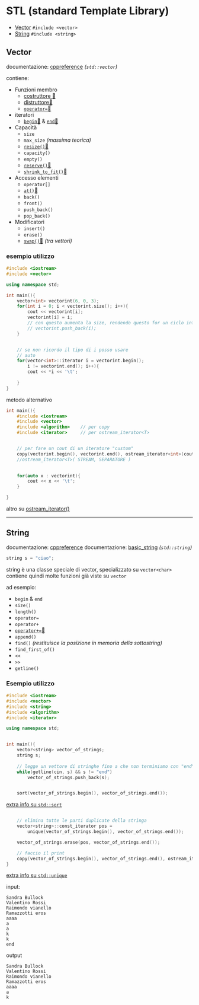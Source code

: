 # STL (standard Template Library)

- [Vector](#vector) `#include <vector>`
- [String](#string) `#include <string>`

## Vector

documentazione: [cppreference](https://en.cppreference.com/w/cpp/container/vector) *(`std::vector`)*

contiene:

- Funzioni membro
  - [costruttore 🔗](https://en.cppreference.com/w/cpp/container/vector/vector)
  - [distruttore🔗](https://en.cppreference.com/w/cpp/container/vector/~vector)
  - [`operator=`🔗](https://en.cppreference.com/w/cpp/container/vector/operator%3D)
- iteratori
  - [`begin`🔗](https://en.cppreference.com/w/cpp/container/vector/begin) & [`end`🔗](https://en.cppreference.com/w/cpp/container/vector/end)
- Capacità
  - `size`
  - `max_size` *(massima teorica)*
  - [`resize()`🔗](https://en.cppreference.com/w/cpp/container/vector/resize)
  - `capacity()`
  - `empty()`
  - [`reserve()`🔗](https://en.cppreference.com/w/cpp/container/vector/reserve)
  - [`shrink_to_fit()`🔗](https://en.cppreference.com/w/cpp/container/vector/shrink_to_fit)
- Accesso elementi
  - `operator[]`
  - [`at()`🔗](https://en.cppreference.com/w/cpp/container/vector/at)
  - `back()`
  - `front()`
  - `push_back()`
  - `pop_back()`
- Modificatori
  - `insert()`
  - `erase()`
  - [`swap()`🔗](https://en.cppreference.com/w/cpp/container/vector/swap2) *(tra vettori)*

### esempio utilizzo

```cpp
#include <iostream>
#include <vector>

using namespace std;

int main(){
	vector<int> vectorint(6, 0, 3);
	for(int i = 0; i < vectorint.size(); i++){
		cout << vectorint[i];
		vectorint[i] = i; 
		// con questo aumenta la size, rendendo questo for un ciclo infinito
		// vectorint.push_back(i); 		
	}


	// se non ricordo il tipo di i posso usare
	// auto 
	for(vector<int>::iterator i = vectorint.begin(); 
		i != vectorint.end(); i++){
		cout << *i << '\t';
	
	}
}
```

metodo alternativo

```cpp
int main(){
	#include <iostream>
	#include <vector>
	#include <algorithm> 	// per copy
	#include <iterator> 	// per ostream_iterator<T>


	// per fare un cout di un iteratore "custom"
	copy(vectorint.begin(), vectorint.end(), ostream_iterator<int>(cout, "   "));
	//ostream_iterator<T>( STREAM, SEPARATORE )
	

	for(auto x : vectorint){
		cout << x << '\t';
	}

}
```

altro su [ostream_iterator()](https://www.cplusplus.com/reference/iterator/ostream_iterator/)

___

## String

documentazione: [cppreference](https://en.cppreference.com/w/cpp/string)
documentazione: [basic_string](https://en.cppreference.com/w/cpp/string/basic_string) *(`std::string`)*

```cpp
string s = "ciao";
```

string è una classe speciale di vector, specializzato su `vector<char>`  
contiene quindi molte funzioni già viste su `vector`

ad esempio:

- `begin` & `end`
- `size()`
- `length()`
- `operator=`
- `operator+`
- [`operator+=`🔗](https://en.cppreference.com/w/cpp/string/basic_string/operator%2B%3D)
- `append()`
- `find()` *(restituisce la posizione in memoria della sottostring)*
- `find_first_of()`
- `<<`
- `>>`
- `getline()`

### Esempio utilizzo

```cpp
#include <iostream>
#include <vector>
#include <string>
#include <algorithm>
#include <iterator>

using namespace std;


int main(){
	vector<string> vector_of_strings;
	string s;
	
	// legge un vettore di stringhe fino a che non terminiamo con "end"
	while(getline(cin, s) && s != "end")
		vector_of_strings.push_back(s);


	sort(vector_of_strings.begin(), vector_of_strings.end());
```

[extra info su `std::sort`](https://en.cppreference.com/w/cpp/algorithm/sort)

```cpp

	// elimina tutte le parti duplicate della stringa
	vector<string>::const_iterator pos = 
		unique(vector_of_strings.begin(), vector_of_strings.end());

	vector_of_strings.erase(pos, vector_of_strings.end());

	// faccio il print
	copy(vector_of_strings.begin(), vector_of_strings.end(), ostream_iteratori<string>(cout, "\t"));
}
```

[extra info su `std::unique`](https://en.cppreference.com/w/cpp/algorithm/unique)

input:

```text
Sandra Bullock
Valentino Rossi
Raimondo vianello
Ramazzotti eros
aaaa
a 
a	
k
k	
end
```

output

```text
Sandra Bullock
Valentino Rossi
Raimondo vianello
Ramazzotti eros
aaaa
a
k
```
